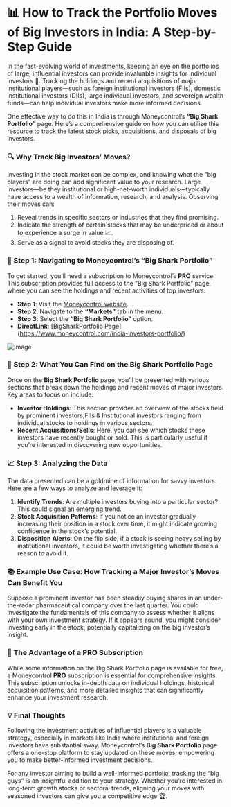 # 📊 How to Track the Portfolio Moves of Big Investors in India: A Step-by-Step Guide

In the fast-evolving world of investments, keeping an eye on the portfolios of large, influential investors can provide invaluable insights for individual investors 🧐. Tracking the holdings and recent acquisitions of major institutional players—such as foreign institutional investors (FIIs), domestic institutional investors (DIIs), large individual investors, and sovereign wealth funds—can help individual investors make more informed decisions.

One effective way to do this in India is through Moneycontrol’s **“Big Shark Portfolio”** page. Here’s a comprehensive guide on how you can utilize this resource to track the latest stock picks, acquisitions, and disposals of big investors.

### 🔍 Why Track Big Investors’ Moves?

Investing in the stock market can be complex, and knowing what the "big players" are doing can add significant value to your research. Large investors—be they institutional or high-net-worth individuals—typically have access to a wealth of information, research, and analysis. Observing their moves can:
1. Reveal trends in specific sectors or industries that they find promising.
2. Indicate the strength of certain stocks that may be underpriced or about to experience a surge in value 📈.
3. Serve as a signal to avoid stocks they are disposing of.

### 📌 Step 1: Navigating to Moneycontrol’s “Big Shark Portfolio”

To get started, you’ll need a subscription to Moneycontrol’s **PRO** service. This subscription provides full access to the “Big Shark Portfolio” page, where you can see the holdings and recent activities of top investors.

- **Step 1**: Visit the [Moneycontrol website](https://www.moneycontrol.com).
- **Step 2**: Navigate to the **“Markets”** tab in the menu.
- **Step 3**: Select the **“Big Shark Portfolio”** option.
- **DirectLink**: [BigSharkPortfolio Page] (https://www.moneycontrol.com/india-investors-portfolio/)


![image](BigShark.jpg)


### 🔎 Step 2: What You Can Find on the Big Shark Portfolio Page

Once on the **Big Shark Portfolio** page, you’ll be presented with various sections that break down the holdings and recent moves of major investors. Key areas to focus on include:

- **Investor Holdings**: This section provides an overview of the stocks held by prominent investors,FIIs & Institutional investors ranging from individual stocks to holdings in various sectors.
- **Recent Acquisitions/Sells**: Here, you can see which stocks these investors have recently bought or sold. This is particularly useful if you’re interested in discovering new opportunities.


### 📈 Step 3: Analyzing the Data

The data presented can be a goldmine of information for savvy investors. Here are a few ways to analyze and leverage it:

1. **Identify Trends**: Are multiple investors buying into a particular sector? This could signal an emerging trend.
2. **Stock Acquisition Patterns**: If you notice an investor gradually increasing their position in a stock over time, it might indicate growing confidence in the stock’s potential.
3. **Disposition Alerts**: On the flip side, if a stock is seeing heavy selling by institutional investors, it could be worth investigating whether there’s a reason to avoid it.

### 📚 Example Use Case: How Tracking a Major Investor’s Moves Can Benefit You

Suppose a prominent investor has been steadily buying shares in an under-the-radar pharmaceutical company over the last quarter. You could investigate the fundamentals of this company to assess whether it aligns with your own investment strategy. If it appears sound, you might consider investing early in the stock, potentially capitalizing on the big investor’s insight.

### 🚀 The Advantage of a PRO Subscription

While some information on the Big Shark Portfolio page is available for free, a Moneycontrol **PRO** subscription is essential for comprehensive insights. This subscription unlocks in-depth data on individual holdings, historical acquisition patterns, and more detailed insights that can significantly enhance your investment research.

### 💡 Final Thoughts

Following the investment activities of influential players is a valuable strategy, especially in markets like India where institutional and foreign investors have substantial sway. Moneycontrol’s **Big Shark Portfolio** page offers a one-stop platform to stay updated on these moves, empowering you to make better-informed investment decisions.

For any investor aiming to build a well-informed portfolio, tracking the “big guys” is an insightful addition to your strategy. Whether you’re interested in long-term growth stocks or sectoral trends, aligning your moves with seasoned investors can give you a competitive edge 🏆.
